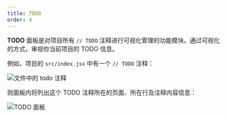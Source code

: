 ```yaml
---
title: TODO
order: 4
---
```


**TODO** 面板是对项目所有 `// TODO` 注释进行可视化管理的功能模块。通过可视化的方式，审视你当前项目的 TODO 信息。

例如，项目的 `src/index.jsx` 中有一个 `// TODO` 注释：

![文件中的 todo 注释](https://img.alicdn.com/tfs/TB1MIW8aoY1gK0jSZFMXXaWcVXa-1396-708.png)

则面板内将列出这个 TODO 注释所在的页面、所在行及注释内容信息：

![TODO 面板](https://img.alicdn.com/tfs/TB1wsq8aoz1gK0jSZLeXXb9kVXa-1066-664.png)